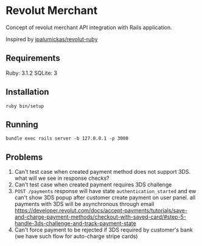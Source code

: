 # Revolut Merchant

Concept of revolut merchant API integration with Rails application.

Inspired by [jpalumickas/revolut-ruby](https://github.com/jpalumickas/revolut-ruby)

## Requirements
Ruby: 3.1.2
SQLite: 3

## Installation

```shell
ruby bin/setup
```

## Running

```shell
bundle exec rails server -b 127.0.0.1 -p 3000
```

## Problems

1. Can't test case when created payment method does not support 3DS. what will we see in response checks?
2. Can't test case when created payment requires 3DS challenge
3. `POST /payments` response will have state `authentication_started` and ew can't show 3DS popup after customer create payment on user panel. all payments with 3DS will be asynchronous through email
   https://developer.revolut.com/docs/accept-payments/tutorials/save-and-charge-payment-methods/checkout-with-saved-card/#step-5-handle-3ds-challenge-and-track-payment-state
4. Can't force payment to be rejected if 3DS required by customer's bank (we have such flow for auto-charge stripe cards)
